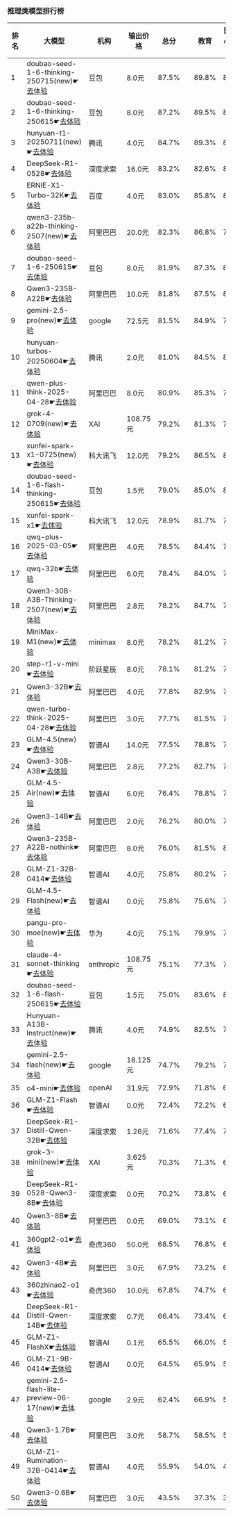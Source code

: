 ### 推理类模型排行榜
|排名|大模型|机构|输出价格|总分| |教育|医疗与心理健康|金融|法律与行政公务|推理与数学计算|语言与指令遵从|
|---|-----|---|-------|---|-|---|-----------|----|-----------|------------|-----------|
|1|doubao-seed-1-6-thinking-250715(new)☛[去体验](https://nonelinear.com/static/modelcompare.html?type=proprietary)|豆包|8.0元|87.5%| |        89.8%|87.8%|84.1%|        85.0%|89.6%|88.5%|
|2|doubao-seed-1-6-thinking-250615☛[去体验](https://nonelinear.com/static/modelcompare.html?type=proprietary)|豆包|8.0元|87.2%| |        89.5%|87.7%|84.4%|        84.8%|88.9%|87.9%|
|3|hunyuan-t1-20250711(new)☛[去体验](https://nonelinear.com/static/modelcompare.html?type=proprietary)|腾讯|4.0元|84.7%| |        89.3%|82.9%|83.6%|        76.5%|86.7%|89.0%|
|4|DeepSeek-R1-0528☛[去体验](https://nonelinear.com/static/modelcompare.html?type=open-source)|深度求索|16.0元|83.2%| |        82.6%|80.6%|79.0%|        81.0%|88.3%|87.6%|
|5|ERNIE-X1-Turbo-32K☛[去体验](https://nonelinear.com/static/modelcompare.html?type=proprietary)|百度|4.0元|83.0%| |        85.8%|82.8%|82.5%|        81.2%|78.0%|87.8%|
|6|qwen3-235b-a22b-thinking-2507(new)☛[去体验](https://nonelinear.com/static/modelcompare.html?type=open-source)|阿里巴巴|20.0元|82.3%| |        86.8%|79.5%|79.6%|        78.3%|86.9%|82.6%|
|7|doubao-seed-1-6-250615☛[去体验](https://nonelinear.com/static/modelcompare.html?type=proprietary)|豆包|8.0元|81.9%| |        87.3%|85.5%|82.0%|        82.7%|70.1%|84.1%|
|8|Qwen3-235B-A22B☛[去体验](https://nonelinear.com/static/modelcompare.html?type=open-source)|阿里巴巴|10.0元|81.8%| |        87.5%|81.4%|79.3%|        81.0%|80.5%|81.4%|
|9|gemini-2.5-pro(new)☛[去体验](https://nonelinear.com/static/modelcompare.html?type=proprietary)|google|72.5元|81.5%| |        84.9%|77.8%|78.5%|        78.8%|83.2%|85.6%|
|10|hunyuan-turbos-20250604☛[去体验](https://nonelinear.com/static/modelcompare.html?type=proprietary)|腾讯|2.0元|81.0%| |        84.5%|85.3%|81.4%|        79.7%|69.7%|85.3%|
|11|qwen-plus-think-2025-04-28☛[去体验](https://nonelinear.com/static/modelcompare.html?type=proprietary)|阿里巴巴|8.0元|80.9%| |        85.3%|79.7%|80.2%|        76.2%|81.2%|82.8%|
|12|grok-4-0709(new)☛[去体验](https://nonelinear.com/static/modelcompare.html?type=proprietary)|XAI|108.75元|79.2%| |        81.3%|75.0%|75.1%|        74.0%|82.5%|87.5%|
|13|xunfei-spark-x1-0725(new)☛[去体验](https://nonelinear.com/static/modelcompare.html?type=proprietary)|科大讯飞|12.0元|79.2%| |        86.5%|80.0%|75.1%|        80.2%|69.7%|83.7%|
|14|doubao-seed-1-6-flash-thinking-250615☛[去体验](https://nonelinear.com/static/modelcompare.html?type=proprietary)|豆包|1.5元|79.0%| |        85.0%|81.3%|79.2%|        76.8%|69.5%|82.1%|
|15|xunfei-spark-x1☛[去体验](https://nonelinear.com/static/modelcompare.html?type=proprietary)|科大讯飞|12.0元|78.9%| |        81.7%|75.3%|80.4%|        73.8%|76.8%|85.1%|
|16|qwq-plus-2025-03-05☛[去体验](https://nonelinear.com/static/modelcompare.html?type=proprietary)|阿里巴巴|4.0元|78.5%| |        84.4%|77.0%|78.2%|        73.0%|79.3%|78.8%|
|17|qwq-32b☛[去体验](https://nonelinear.com/static/modelcompare.html?type=open-source)|阿里巴巴|6.0元|78.4%| |        84.0%|77.1%|78.6%|        73.8%|76.6%|80.2%|
|18|Qwen3-30B-A3B-Thinking-2507(new)☛[去体验](https://nonelinear.com/static/modelcompare.html?type=open-source)|阿里巴巴|2.8元|78.2%| |        84.7%|70.6%|71.8%|        75.7%|83.9%|82.6%|
|19|MiniMax-M1(new)☛[去体验](https://nonelinear.com/static/modelcompare.html?type=open-source)|minimax|8.0元|78.2%| |        81.2%|77.1%|78.0%|        73.0%|79.9%|79.8%|
|20|step-r1-v-mini☛[去体验](https://nonelinear.com/static/modelcompare.html?type=proprietary)|阶跃星辰|8.0元|78.1%| |        81.2%|74.2%|77.4%|        77.8%|77.3%|80.7%|
|21|Qwen3-32B☛[去体验](https://nonelinear.com/static/modelcompare.html?type=open-source)|阿里巴巴|4.0元|77.8%| |        82.9%|79.9%|79.7%|        69.3%|75.3%|79.5%|
|22|qwen-turbo-think-2025-04-28☛[去体验](https://nonelinear.com/static/modelcompare.html?type=proprietary)|阿里巴巴|3.0元|77.7%| |        81.5%|74.8%|73.8%|        72.5%|80.9%|82.5%|
|23|GLM-4.5(new)☛[去体验](https://nonelinear.com/static/modelcompare.html?type=open-source)|智谱AI|14.0元|77.5%| |        78.8%|73.9%|76.9%|        72.7%|80.1%|82.7%|
|24|Qwen3-30B-A3B☛[去体验](https://nonelinear.com/static/modelcompare.html?type=open-source)|阿里巴巴|2.8元|77.2%| |        82.7%|78.7%|78.4%|        62.8%|78.3%|82.3%|
|25|GLM-4.5-Air(new)☛[去体验](https://nonelinear.com/static/modelcompare.html?type=open-source)|智谱AI|6.0元|76.4%| |        78.8%|73.5%|71.3%|        69.7%|80.5%|84.4%|
|26|Qwen3-14B☛[去体验](https://nonelinear.com/static/modelcompare.html?type=open-source)|阿里巴巴|2.0元|76.2%| |        80.0%|75.6%|80.2%|        66.2%|76.2%|79.0%|
|27|Qwen3-235B-A22B-nothink☛[去体验](https://nonelinear.com/static/modelcompare.html?type=open-source)|阿里巴巴|8.0元|76.0%| |        81.5%|80.2%|73.6%|        73.3%|65.6%|82.1%|
|28|GLM-Z1-32B-0414☛[去体验](https://nonelinear.com/static/modelcompare.html?type=open-source)|智谱AI|4.0元|75.8%| |        80.2%|74.1%|74.0%|        71.7%|76.7%|78.2%|
|29|GLM-4.5-Flash(new)☛[去体验](https://nonelinear.com/static/modelcompare.html?type=proprietary)|智谱AI|0.0元|75.8%| |        75.6%|73.3%|70.3%|        72.7%|79.2%|83.5%|
|30|pangu-pro-moe(new)☛[去体验](https://nonelinear.com/static/modelcompare.html?type=open-source)|华为|4.0元|75.1%| |        79.9%|70.2%|82.8%|        68.7%|69.7%|79.2%|
|31|claude-4-sonnet-thinking☛[去体验](https://nonelinear.com/static/modelcompare.html?type=proprietary)|anthropic|108.75元|75.1%| |        77.3%|70.5%|72.2%|        65.0%|79.4%|86.0%|
|32|doubao-seed-1-6-flash-250615☛[去体验](https://nonelinear.com/static/modelcompare.html?type=proprietary)|豆包|1.5元|75.0%| |        83.6%|80.9%|77.2%|        66.2%|63.0%|79.5%|
|33|Hunyuan-A13B-Instruct(new)☛[去体验](https://nonelinear.com/static/modelcompare.html?type=open-source)|腾讯|4.0元|74.9%| |        82.5%|71.3%|69.4%|        72.3%|73.4%|80.6%|
|34|gemini-2.5-flash(new)☛[去体验](https://nonelinear.com/static/modelcompare.html?type=proprietary)|google|18.125元|74.7%| |        79.2%|72.1%|70.3%|        73.0%|76.3%|77.1%|
|35|o4-mini☛[去体验](https://nonelinear.com/static/modelcompare.html?type=proprietary)|openAI|31.9元|72.9%| |        71.8%|60.4%|66.5%|        63.3%|91.0%|84.5%|
|36|GLM-Z1-Flash☛[去体验](https://nonelinear.com/static/modelcompare.html?type=proprietary)|智谱AI|0.0元|72.4%| |        72.2%|66.2%|71.9%|        66.0%|77.3%|81.0%|
|37|DeepSeek-R1-Distill-Qwen-32B☛[去体验](https://nonelinear.com/static/modelcompare.html?type=open-source)|深度求索|1.26元|71.6%| |        77.4%|71.2%|72.8%|        65.5%|68.6%|74.1%|
|38|grok-3-mini(new)☛[去体验](https://nonelinear.com/static/modelcompare.html?type=proprietary)|XAI|3.625元|70.3%| |        71.3%|65.8%|62.4%|        64.0%|76.3%|82.2%|
|39|DeepSeek-R1-0528-Qwen3-8B☛[去体验](https://nonelinear.com/static/modelcompare.html?type=open-source)|深度求索|0.0元|70.2%| |        73.8%|65.9%|67.4%|        58.5%|76.1%|79.7%|
|40|Qwen3-8B☛[去体验](https://nonelinear.com/static/modelcompare.html?type=open-source)|阿里巴巴|0.0元|69.0%| |        73.1%|67.6%|71.4%|        64.0%|61.5%|76.6%|
|41|360gpt2-o1☛[去体验](https://nonelinear.com/static/modelcompare.html?type=proprietary)|奇虎360|50.0元|68.5%| |        76.8%|69.3%|69.1%|        57.2%|68.4%|70.2%|
|42|Qwen3-4B☛[去体验](https://nonelinear.com/static/modelcompare.html?type=open-source)|阿里巴巴|3.0元|67.9%| |        73.2%|64.8%|70.6%|        53.0%|69.4%|76.2%|
|43|360zhinao2-o1☛[去体验](https://nonelinear.com/static/modelcompare.html?type=proprietary)|奇虎360|10.0元|67.8%| |        74.7%|67.8%|65.4%|        55.8%|70.0%|72.8%|
|44|DeepSeek-R1-Distill-Qwen-14B☛[去体验](https://nonelinear.com/static/modelcompare.html?type=open-source)|深度求索|0.7元|66.4%| |        73.4%|62.9%|68.8%|        50.3%|67.7%|75.0%|
|45|GLM-Z1-FlashX☛[去体验](https://nonelinear.com/static/modelcompare.html?type=proprietary)|智谱AI|0.1元|65.5%| |        66.0%|56.0%|64.4%|        58.9%|69.2%|78.4%|
|46|GLM-Z1-9B-0414☛[去体验](https://nonelinear.com/static/modelcompare.html?type=open-source)|智谱AI|0.0元|64.5%| |        65.9%|54.9%|65.8%|        56.5%|70.8%|73.2%|
|47|gemini-2.5-flash-lite-preview-06-17(new)☛[去体验](https://nonelinear.com/static/modelcompare.html?type=proprietary)|google|2.9元|62.4%| |        66.9%|59.0%|58.9%|        52.8%|65.1%|71.5%|
|48|Qwen3-1.7B☛[去体验](https://nonelinear.com/static/modelcompare.html?type=open-source)|阿里巴巴|3.0元|58.7%| |        58.5%|51.7%|59.1%|        46.0%|64.1%|73.0%|
|49|GLM-Z1-Rumination-32B-0414☛[去体验](https://nonelinear.com/static/modelcompare.html?type=open-source)|智谱AI|4.0元|55.9%| |        54.0%|48.5%|51.8%|        47.2%|67.1%|66.5%|
|50|Qwen3-0.6B☛[去体验](https://nonelinear.com/static/modelcompare.html?type=open-source)|阿里巴巴|3.0元|43.5%| |        37.3%|34.8%|40.5%|        30.7%|51.2%|66.9%|
    
